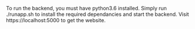 To run the backend, you must have python3.6 installed.
Simply run ./runapp.sh to install the required dependancies and start the backend.
Visit https://localhost:5000 to get the website.
